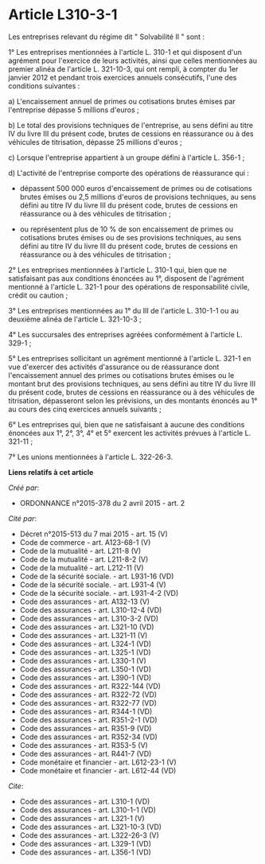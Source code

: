 # Article L310-3-1

Les entreprises relevant du régime dit " Solvabilité II " sont : 

1° Les entreprises mentionnées à l'article L. 310-1 et qui disposent d'un agrément pour l'exercice de leurs activités, ainsi
que celles mentionnées au premier alinéa de l'article L. 321-10-3, qui ont rempli, à compter du 1er janvier 2012 et pendant
trois exercices annuels consécutifs, l'une des conditions suivantes : 

a) L'encaissement annuel de primes ou cotisations brutes émises par l'entreprise dépasse 5 millions d'euros ; 

b) Le total des provisions techniques de l'entreprise, au sens défini au titre IV du livre III du présent code, brutes de
cessions en réassurance ou à des véhicules de titrisation, dépasse 25 millions d'euros ; 

c) Lorsque l'entreprise appartient à un groupe défini à l'article L. 356-1 ; 

d) L'activité de l'entreprise comporte des opérations de réassurance qui :

- dépassent 500 000 euros d'encaissement de primes ou de cotisations brutes émises ou 2,5 millions d'euros de provisions
techniques, au sens défini au titre IV du livre III du présent code, brutes de cessions en réassurance ou à des véhicules de
titrisation ;

- ou représentent plus de 10 % de son encaissement de primes ou cotisations brutes émises ou de ses provisions techniques, au
sens défini au titre IV du livre III du présent code, brutes de cessions en réassurance ou à des véhicules de titrisation ; 

2° Les entreprises mentionnées à l'article L. 310-1 qui, bien que ne satisfaisant pas aux conditions énoncées au 1°,
disposent de l'agrément mentionné à l'article L. 321-1 pour des opérations de responsabilité civile, crédit ou caution ; 

3° Les entreprises mentionnées au 1° du III de l'article L. 310-1-1 ou au deuxième alinéa de l'article L. 321-10-3 ; 

4° Les succursales des entreprises agréées conformément à l'article L. 329-1 ; 

5° Les entreprises sollicitant un agrément mentionné à l'article L. 321-1 en vue d'exercer des activités d'assurance ou de
réassurance dont l'encaissement annuel des primes ou cotisations brutes émises ou le montant brut des provisions techniques,
au sens défini au titre IV du livre III du présent code, brutes de cessions en réassurance ou à des véhicules de titrisation,
dépasseront selon les prévisions, un des montants énoncés au 1° au cours des cinq exercices annuels suivants ; 

6° Les entreprises qui, bien que ne satisfaisant à aucune des conditions énoncées aux 1°, 2°, 3°, 4° et 5° exercent les
activités prévues à l'article L. 321-11 ; 

7° Les unions mentionnées à l'article L. 322-26-3.

**Liens relatifs à cet article**

_Créé par_:

  - ORDONNANCE n°2015-378 du 2 avril 2015 - art. 2

_Cité par_:

  - Décret n°2015-513 du 7 mai 2015 - art. 15 (V)
  - Code de commerce - art. A123-68-1 (V)
  - Code de la mutualité - art. L211-8 (V)
  - Code de la mutualité - art. L211-8-2 (V)
  - Code de la mutualité - art. L212-11 (V)
  - Code de la sécurité sociale. - art. L931-16 (VD)
  - Code de la sécurité sociale. - art. L931-4 (V)
  - Code de la sécurité sociale. - art. L931-4-2 (VD)
  - Code des assurances - art. A132-13 (V)
  - Code des assurances - art. L310-12-4 (VD)
  - Code des assurances - art. L310-3-2 (VD)
  - Code des assurances - art. L321-10 (VD)
  - Code des assurances - art. L321-11 (V)
  - Code des assurances - art. L324-1 (VD)
  - Code des assurances - art. L325-1 (VD)
  - Code des assurances - art. L330-1 (V)
  - Code des assurances - art. L350-1 (VD)
  - Code des assurances - art. L390-1 (VD)
  - Code des assurances - art. R322-144 (VD)
  - Code des assurances - art. R322-72 (VD)
  - Code des assurances - art. R322-77 (VD)
  - Code des assurances - art. R344-1 (VD)
  - Code des assurances - art. R351-2-1 (VD)
  - Code des assurances - art. R351-9 (VD)
  - Code des assurances - art. R352-34 (VD)
  - Code des assurances - art. R353-5 (V)
  - Code des assurances - art. R441-7 (VD)
  - Code monétaire et financier - art. L612-23-1 (V)
  - Code monétaire et financier - art. L612-44 (VD)

_Cite_:

  - Code des assurances - art. L310-1 (VD)
  - Code des assurances - art. L310-1-1 (VD)
  - Code des assurances - art. L321-1 (V)
  - Code des assurances - art. L321-10-3 (VD)
  - Code des assurances - art. L322-26-3 (V)
  - Code des assurances - art. L329-1 (VD)
  - Code des assurances - art. L356-1 (VD)
